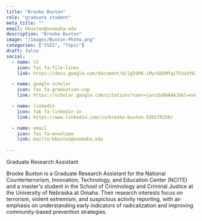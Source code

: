 ```yaml
---
title: "Brooke Buxton"
role: "graduate student"
meta_title: ""
email: bbuxton@unomaha.edu
description: "Brooke Buxton"
image: "/images/Buxton-Photo.png"
categories: ["ISIS", "Topic"]
draft: false
social:
  - name: CV
    icon: fas fa-file-lines
    link: https://docs.google.com/document/d/1g5SMX-iMyrGUGMfqiTh3xhYOIVaoJfuhkAbXbB9GSyo/edit?usp=sharing

  - name: google scholar
    icon: fas fa-graduation-cap
    link: https://scholar.google.com/citations?user=jaru3u0AAAAJ&hl=en&oi=ao

  - name: linkedin
    icon: fab fa-linkedin-in
    link: https://www.linkedin.com/in/brooke-buxton-92b570258/

  - name: email
    icon: fas fa-envelope
    link: mailto:bbuxton@unomaha.edu
    
---
```

Graduate Research Assistant
<!--more-->
Brooke Buxton is a Graduate Research Assistant for the National Counterterrorism, Innovation, Technology, and Education Center (NCITE) and a master's student in the School of Criminology and Criminal Justice at the University of Nebraska at Omaha. Their research interests focus on terrorism, violent extremism, and suspicious activity reporting, with an emphasis on understanding early indicators of radicalization and improving community-based prevention strategies.